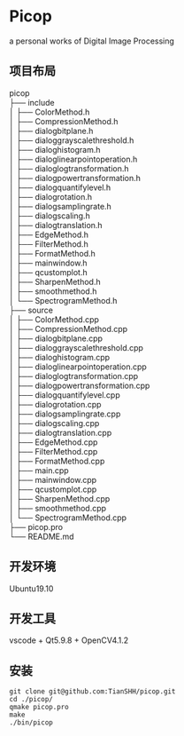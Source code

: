 # Picop

a personal works of Digital Image Processing

## 项目布局  
picop  
├── include  
│   ├── ColorMethod.h  
│   ├── CompressionMethod.h  
│   ├── dialogbitplane.h  
│   ├── dialoggrayscalethreshold.h  
│   ├── dialoghistogram.h  
│   ├── dialoglinearpointoperation.h  
│   ├── dialoglogtransformation.h  
│   ├── dialogpowertransformation.h  
│   ├── dialogquantifylevel.h  
│   ├── dialogrotation.h  
│   ├── dialogsamplingrate.h  
│   ├── dialogscaling.h  
│   ├── dialogtranslation.h  
│   ├── EdgeMethod.h  
│   ├── FilterMethod.h  
│   ├── FormatMethod.h  
│   ├── mainwindow.h  
│   ├── qcustomplot.h  
│   ├── SharpenMethod.h  
│   ├── smoothmethod.h  
│   └── SpectrogramMethod.h  
├── source  
│   ├── ColorMethod.cpp  
│   ├── CompressionMethod.cpp  
│   ├── dialogbitplane.cpp  
│   ├── dialoggrayscalethreshold.cpp  
│   ├── dialoghistogram.cpp  
│   ├── dialoglinearpointoperation.cpp  
│   ├── dialoglogtransformation.cpp  
│   ├── dialogpowertransformation.cpp  
│   ├── dialogquantifylevel.cpp  
│   ├── dialogrotation.cpp  
│   ├── dialogsamplingrate.cpp  
│   ├── dialogscaling.cpp  
│   ├── dialogtranslation.cpp  
│   ├── EdgeMethod.cpp  
│   ├── FilterMethod.cpp  
│   ├── FormatMethod.cpp  
│   ├── main.cpp  
│   ├── mainwindow.cpp  
│   ├── qcustomplot.cpp  
│   ├── SharpenMethod.cpp  
│   ├── smoothmethod.cpp  
│   └── SpectrogramMethod.cpp  
├── picop.pro  
└── README.md  

## 开发环境
Ubuntu19.10

## 开发工具
vscode + Qt5.9.8 + OpenCV4.1.2

## 安装
```
git clone git@github.com:TianSHH/picop.git
cd ./picop/
qmake picop.pro
make
./bin/picop
```

## 
